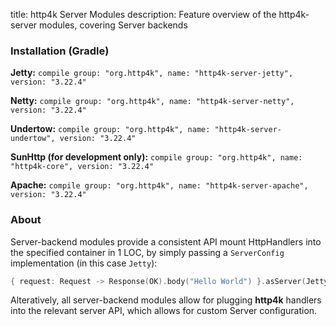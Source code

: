 title: http4k Server Modules
description: Feature overview of the http4k-server modules, covering Server backends

### Installation (Gradle)
**Jetty:** ```compile group: "org.http4k", name: "http4k-server-jetty", version: "3.22.4"```

**Netty:** ```compile group: "org.http4k", name: "http4k-server-netty", version: "3.22.4"```

**Undertow:** ```compile group: "org.http4k", name: "http4k-server-undertow", version: "3.22.4"```

**SunHttp (for development only):** ```compile group: "org.http4k", name: "http4k-core", version: "3.22.4"```

**Apache:** ```compile group: "org.http4k", name: "http4k-server-apache", version: "3.22.4"```

### About
Server-backend modules provide a consistent API mount HttpHandlers into the specified container in 1 LOC, by simply passing a `ServerConfig` implementation (in this case `Jetty`):

```kotlin
{ request: Request -> Response(OK).body("Hello World") }.asServer(Jetty(8000)).start().block()
```
Alteratively, all server-backend modules allow for plugging **http4k** handlers into the relevant server API, which allows for custom Server configuration.
